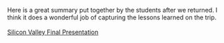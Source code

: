 <!--
.. title: Silicon Valley 2010 - Summary
.. date: 2010/03/01
.. slug: silicon-valley-2010-summary
.. tags: Siliconvalley, Travel
.. link: 
.. description: 
-->


Here is a great summary put together by the students after we returned.  I think it does a wonderful job of capturing the lessons learned on the trip.<br /><br /><a href="http://knuth.luther.edu/~bmiller/SiliconValley2010.mov">Silicon Valley Final Presentation</a><br /><br /><div class="blogger-post-footer"><img width='1' height='1' src='https://blogger.googleusercontent.com/tracker/2759017781463016019-3872134846622936545?l=blog.bonelakesoftware.com' alt='' /></div>
